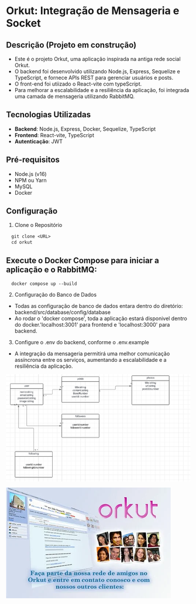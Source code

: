 # Orkut: Integração de Mensageria e Socket

## Descrição (Projeto em construção)

- Este é o projeto Orkut, uma aplicação inspirada na antiga rede social Orkut. 
- O backend foi desenvolvido utilizando Node.js, Express, Sequelize e TypeScript, e fornece APIs REST para gerenciar usuários e posts.
- O front-end foi utiizado o React-vite com typeScript.
- Para melhorar a escalabilidade e a resiliência da aplicação, foi integrada uma camada de mensageria utilizando RabbitMQ.

## Tecnologias Utilizadas

- **Backend**: Node.js, Express, Docker, Sequelize, TypeScript
- **Frontend**: React-vite, TypeScript
- **Autenticação**: JWT

## Pré-requisitos

- Node.js (v16)
- NPM ou Yarn
- MySQL
- Docker

## Configuração

1. Clone o Repositório

```shell
  git clone <URL>
  cd orkut
```

## Execute o Docker Compose para iniciar a aplicação e o RabbitMQ:

```shell
  docker compose up --build
```
2. Configuração do Banco de Dados
- Todas as configuração de banco de dados entara dentro do diretório: backend/src/database/config/database
- Ao rodar o 'docker compose', toda a aplicação estará disponivel dentro do docker.'localhost:3001' para frontend e 
'localhost:3000' para backend.

3. Configure o .env do backend,  conforme o .env.example

- A integração da mensageria permitirá uma melhor comunicação assíncrona entre os serviços, aumentando a escalabilidade e a resiliência da aplicação.

![schema-db](frontend/src/assets/orkut.png)

![orkut](frontend/src/assets/orkut1.webp)